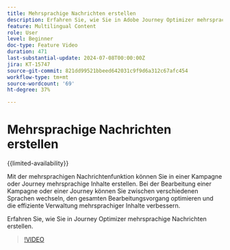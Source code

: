 ```yaml
---
title: Mehrsprachige Nachrichten erstellen
description: Erfahren Sie, wie Sie in Adobe Journey Optimizer mehrsprachige Nachrichten erstellen.
feature: Multilingual Content
role: User
level: Beginner
doc-type: Feature Video
duration: 471
last-substantial-update: 2024-07-08T00:00:00Z
jira: KT-15747
source-git-commit: 821dd99521bbeed642031c9f9d6a312c67afc454
workflow-type: tm+mt
source-wordcount: '69'
ht-degree: 37%

---
```



# Mehrsprachige Nachrichten erstellen

{{limited-availability}}

Mit der mehrsprachigen Nachrichtenfunktion können Sie in einer Kampagne oder Journey mehrsprachige Inhalte erstellen. Bei der Bearbeitung einer Kampagne oder einer Journey können Sie zwischen verschiedenen Sprachen wechseln, den gesamten Bearbeitungsvorgang optimieren und die effiziente Verwaltung mehrsprachiger Inhalte verbessern.

Erfahren Sie, wie Sie in Journey Optimizer mehrsprachige Nachrichten erstellen.

>[!VIDEO](https://video.tv.adobe.com/v/3430921/?learn=on)
